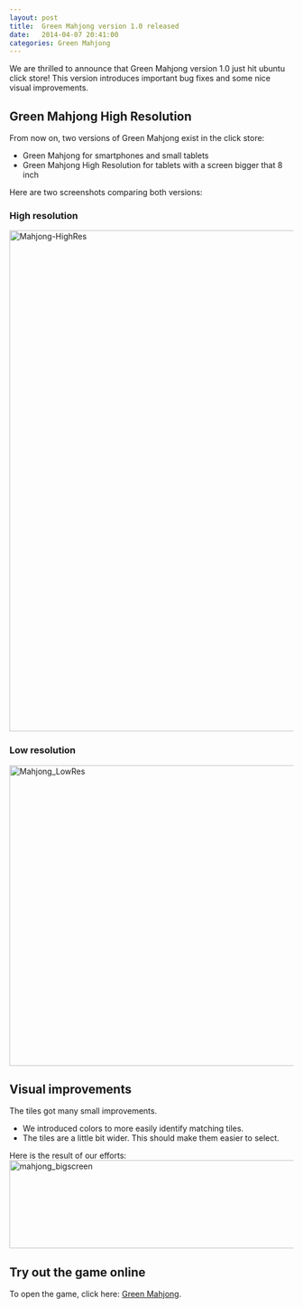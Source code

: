 ```yaml
---
layout: post
title:  Green Mahjong version 1.0 released
date:   2014-04-07 20:41:00
categories: Green Mahjong
---
```

We are thrilled to announce that Green Mahjong version 1.0 just hit ubuntu click store! This version introduces important bug fixes and some nice visual improvements.

<h2>Green Mahjong High Resolution</h2>
From now on, two versions of Green Mahjong exist in the click store: 

* Green Mahjong for smartphones and small tablets
* Green Mahjong High Resolution for tablets with a screen bigger that 8 inch

Here are two screenshots comparing both versions: 

<h3>High resolution</h3>
<a href="http://daniel-beck.org/wp-content/uploads/Mahjong-HighRes.png"><img src="http://daniel-beck.org/wp-content/uploads/Mahjong-HighRes.png" alt="Mahjong-HighRes" width="1178" height="887" class="alignnone size-full wp-image-1878" /></a>

<h3>Low resolution</h3>
<a href="http://daniel-beck.org/wp-content/uploads/Mahjong_LowRes.png"><img src="http://daniel-beck.org/wp-content/uploads/Mahjong_LowRes.png" alt="Mahjong_LowRes" width="712" height="532" class="alignnone size-full wp-image-1879" /></a>


<h2>Visual improvements</h2>

The tiles got many small improvements. 

* We introduced colors to more easily identify matching tiles.
* The tiles are a little bit wider. This should make them easier to select. 

Here is the result of our efforts:
<a href="http://daniel-beck.org/wp-content/uploads/mahjong_bigscreen.png"><img src="http://daniel-beck.org/wp-content/uploads/mahjong_bigscreen-1024x274.png" alt="mahjong_bigscreen" width="584" height="156" class="alignnone size-large wp-image-1885" /></a>

<h2>Try out the game online</h2>
To open the game, click here: <a href="http://daniel-beck.org/greenmahjong/">Green Mahjong</a>.
